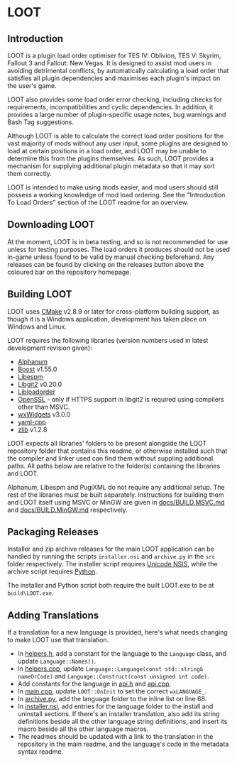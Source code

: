 # LOOT

## Introduction

LOOT is a plugin load order optimiser for TES IV: Oblivion, TES V: Skyrim, Fallout 3 and Fallout: New Vegas. It is designed to assist mod users in avoiding detrimental conflicts, by automatically calculating a load order that satisfies all plugin dependencies and maximises each plugin's impact on the user's game.

LOOT also provides some load order error checking, including checks for requirements, incompatibilities and cyclic dependencies. In addition, it provides a large number of plugin-specific usage notes, bug warnings and Bash Tag suggestions.

Although LOOT is able to calculate the correct load order positions for the vast majority of mods without any user input, some plugins are designed to load at certain positions in a load order, and LOOT may be unable to determine this from the plugins themselves. As such, LOOT provides a mechanism for supplying additional plugin metadata so that it may sort them correctly.

LOOT is intended to make using mods easier, and mod users should still possess a working knowledge of mod load ordering. See the "Introduction To Load Orders" section of the LOOT readme for an overview.


## Downloading LOOT

At the moment, LOOT is in beta testing, and so is not recommended for use unless for testing purposes. The load orders it produces should not be used in-game unless found to be valid by manual checking beforehand. Any releases can be found by clicking on the releases button above the coloured bar on the repository homepage.


## Building LOOT

LOOT uses [CMake](http://cmake.org) v2.8.9 or later for cross-platform building support, as though it is a Windows application, development has taken place on Windows and Linux.

LOOT requires the following libraries (version numbers used in latest development revision given):

* [Alphanum](http://www.davekoelle.com/files/alphanum.hpp)
* [Boost](http://www.boost.org) v1.55.0
* [Libespm](http://github.com/WrinklyNinja/libespm)
* [Libgit2](http://libgit2.github.com/) v0.20.0
* [Libloadorder](http://github.com/WrinklyNinja/libloadorder)
* [OpenSSL](https://www.openssl.org) - only if HTTPS support in libgit2 is required using compilers other than MSVC.
* [wxWidgets](http://www.wxwidgets.org) v3.0.0
* [yaml-cpp](http://github.com/WrinklyNinja/yaml-cpp)
* [zlib](http://zlib.net/) v1.2.8

LOOT expects all libraries' folders to be present alongside the LOOT repository folder that contains this readme, or otherwise installed such that the compiler and linker used can find them without suppling additional paths. All paths below are relative to the folder(s) containing the libraries and LOOT.

Alphanum, Libespm and PugiXML do not require any additional setup. The rest of the libraries must be built separately. Instructions for building them and LOOT itself using MSVC or MinGW are given in [docs/BUILD.MSVC.md](docs/BUILD.MSVC.md) and [docs/BUILD.MinGW.md](docs/BUILD.MinGW.md) respectively.

## Packaging Releases

Installer and zip archive releases for the main LOOT application can be handled by running the scripts `installer.nsi` and `archive.py` in the `src` folder respectively. The installer script requires [Unicode NSIS](http://www.scratchpaper.com/), while the archive script requires [Python](http://www.python.org/).

The installer and Python script both require the built LOOT.exe to be at `build\LOOT.exe`.

## Adding Translations

If a translation for a new language is provided, here's what needs changing to make LOOT use that translation.

* In [helpers.h](src/backend/helpers.h), add a constant for the language to the `Language` class, and update `Language::Names()`.
* In [helpers.cpp](src/backend/helpers.cpp), update `Language::Language(const std::string& nameOrCode)` and `Language::Construct(const unsigned int code)`.
* Add constants for the language in [api.h](src/api/api.h) and [api.cpp](src/api/api.cpp).
* In [main.cpp](src/gui/main.cpp), update `LOOT::OnInit` to set the correct `wxLANGUAGE_`.
* In [archive.py](src/archive.py), add the language folder to the inline list on line 68.
* In [installer.nsi](src/installer.nsi), add entries for the language folder to the install and uninstall sections. If there's an installer translation, also add its string definitions beside all the other language string definitions, and insert its macro beside all the other language macros.
* The readmes should be updated with a link to the translation in the repository in the main readme, and the language's code in the metadata syntax readme.
